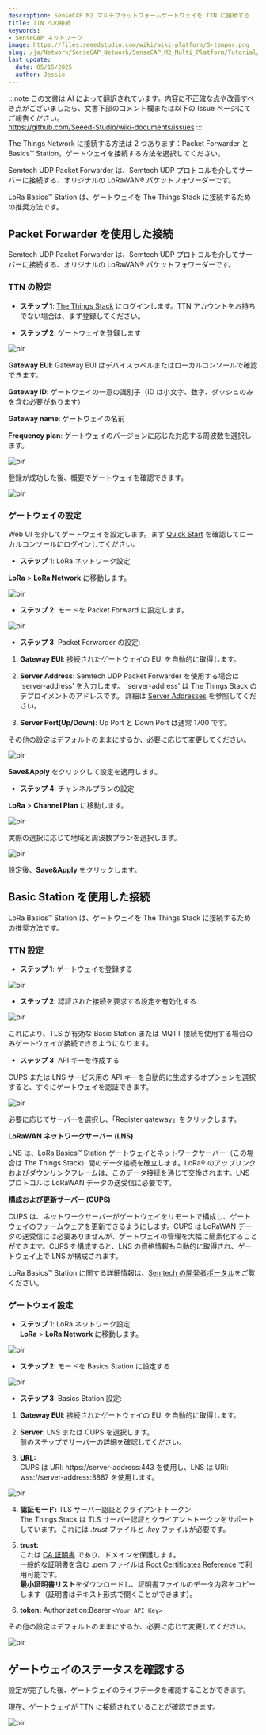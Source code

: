 ```yaml
---
description: SenseCAP M2 マルチプラットフォームゲートウェイを TTN に接続する
title: TTN への接続
keywords:
- SenseCAP ネットワーク
image: https://files.seeedstudio.com/wiki/wiki-platform/S-tempor.png
slug: /ja/Network/SenseCAP_Network/SenseCAP_M2_Multi_Platform/Tutorial/Connect-M2-Multi-Platform-Gateway-to-The-Things-Network
last_update:
  date: 05/15/2025
  author: Jessie
---
```

:::note
この文書は AI によって翻訳されています。内容に不正確な点や改善すべき点がございましたら、文書下部のコメント欄または以下の Issue ページにてご報告ください。  
https://github.com/Seeed-Studio/wiki-documents/issues
:::

The Things Network に接続する方法は 2 つあります：Packet Forwarder と Basics™ Station。ゲートウェイを接続する方法を選択してください。

Semtech UDP Packet Forwarder は、Semtech UDP プロトコルを介してサーバーに接続する、オリジナルの LoRaWAN® パケットフォワーダーです。

LoRa Basics™ Station は、ゲートウェイを The Things Stack に接続するための推奨方法です。

## **Packet Forwarder を使用した接続**

Semtech UDP Packet Forwarder は、Semtech UDP プロトコルを介してサーバーに接続する、オリジナルの LoRaWAN® パケットフォワーダーです。

### TTN の設定

* **ステップ 1**: [The Things Stack](https://eu1.cloud.thethings.network/console) にログインします。TTN アカウントをお持ちでない場合は、まず登録してください。

* **ステップ 2**: ゲートウェイを登録します

<p style={{textAlign: 'center'}}><img src="https://files.seeedstudio.com/wiki/SenseCAP/M2_Multi-Platform/register2.png" alt="pir" width={600} height="auto" /></p>

**Gateway EUI**: Gateway EUI はデバイスラベルまたはローカルコンソールで確認できます。

**Gateway ID**: ゲートウェイの一意の識別子（ID は小文字、数字、ダッシュのみを含む必要があります）

**Gateway name**: ゲートウェイの名前

**Frequency plan**: ゲートウェイのバージョンに応じた対応する周波数を選択します。

<p style={{textAlign: 'center'}}><img src="https://files.seeedstudio.com/wiki/SenseCAP/M2_Multi-Platform/set1.png" alt="pir" width={600} height="auto" /></p>

登録が成功した後、概要でゲートウェイを確認できます。

<p style={{textAlign: 'center'}}><img src="https://files.seeedstudio.com/wiki/SenseCAP/M2_Multi-Platform/set2.png" alt="pir" width={600} height="auto" /></p>

### ゲートウェイの設定

Web UI を介してゲートウェイを設定します。まず [Quick Start](https://files.seeedstudio.com/products/SenseCAP/M2_Multi-Platform_Gateway/Quick_Start_for_SenseCAP_Gateway_&_Sensors.pdf) を確認してローカルコンソールにログインしてください。

* **ステップ 1**: LoRa ネットワーク設定

**LoRa** > **LoRa Network** に移動します。

<p style={{textAlign: 'center'}}><img src="https://files.seeedstudio.com/wiki/SenseCAP/M2_Multi-Platform/lora_network.png" alt="pir" width={600} height="auto" /></p>

* **ステップ 2**: モードを Packet Forward に設定します。

<p style={{textAlign: 'center'}}><img src="https://files.seeedstudio.com/wiki/SenseCAP/M2_Multi-Platform/packet.png" alt="pir" width={600} height="auto" /></p>

* **ステップ 3**: Packet Forwarder の設定:

1. **Gateway EUI**: 接続されたゲートウェイの EUI を自動的に取得します。

2. **Server Address**: 
Semtech UDP Packet Forwarder を使用する場合は 'server-address' を入力します。
'server-address' は The Things Stack のデプロイメントのアドレスです。
詳細は [Server Addresses](https://www.thethingsindustries.com/docs/the-things-stack/concepts/server-addresses/) を参照してください。

3. **Server Port(Up/Down)**: Up Port と Down Port は通常 1700 です。

その他の設定はデフォルトのままにするか、必要に応じて変更してください。

<p style={{textAlign: 'center'}}><img src="https://files.seeedstudio.com/wiki/SenseCAP/M2_Multi-Platform/server_address.png" alt="pir" width={600} height="auto" /></p>

**Save&Apply** をクリックして設定を適用します。

* **ステップ 4**: チャンネルプランの設定

**LoRa** > **Channel Plan** に移動します。

<p style={{textAlign: 'center'}}><img src="https://files.seeedstudio.com/wiki/SenseCAP/M2_Multi-Platform/lora_network.png" alt="pir" width={600} height="auto" /></p>

実際の選択に応じて地域と周波数プランを選択します。

<p style={{textAlign: 'center'}}><img src="https://files.seeedstudio.com/wiki/SenseCAP/M2_Multi-Platform/setting3.png" alt="pir" width={600} height="auto" /></p>

設定後、**Save&Apply** をクリックします。

## **Basic Station を使用した接続**

LoRa Basics™ Station は、ゲートウェイを The Things Stack に接続するための推奨方法です。

### TTN 設定

* **ステップ 1**: ゲートウェイを登録する

<p style={{textAlign: 'center'}}><img src="https://files.seeedstudio.com/wiki/SenseCAP/M2_Multi-Platform/register2.png" alt="pir" width={600} height="auto" /></p>

* **ステップ 2**: 認証された接続を要求する設定を有効化する

<p style={{textAlign: 'center'}}><img src="https://files.seeedstudio.com/wiki/SenseCAP/M2_Multi-Platform/enable_setting.png" alt="pir" width={600} height="auto" /></p>

これにより、TLS が有効な Basic Station または MQTT 接続を使用する場合のみゲートウェイが接続できるようになります。

* **ステップ 3**: API キーを作成する

CUPS または LNS サービス用の API キーを自動的に生成するオプションを選択すると、すぐにゲートウェイを認証できます。

<p style={{textAlign: 'center'}}><img src="https://files.seeedstudio.com/wiki/SenseCAP/M2_Multi-Platform/APIkey.png" alt="pir" width={600} height="auto" /></p>

必要に応じてサーバーを選択し、「Register gateway」をクリックします。

**LoRaWAN ネットワークサーバー (LNS)**

LNS は、LoRa Basics™ Station ゲートウェイとネットワークサーバー（この場合は The Things Stack）間のデータ接続を確立します。LoRa® のアップリンクおよびダウンリンクフレームは、このデータ接続を通じて交換されます。LNS プロトコルは LoRaWAN データの送受信に必要です。

**構成および更新サーバー (CUPS)**

CUPS は、ネットワークサーバーがゲートウェイをリモートで構成し、ゲートウェイのファームウェアを更新できるようにします。CUPS は LoRaWAN データの送受信には必要ありませんが、ゲートウェイの管理を大幅に簡素化することができます。CUPS を構成すると、LNS の資格情報も自動的に取得され、ゲートウェイ上で LNS が構成されます。

LoRa Basics™ Station に関する詳細情報は、[Semtech の開発者ポータル](https://lora-developers.semtech.com/resources/tools/lora-basics/lora-basics-for-gateways/)をご覧ください。

### ゲートウェイ設定

* **ステップ 1**: LoRa ネットワーク設定  
**LoRa** > **LoRa Network** に移動します。

<p style={{textAlign: 'center'}}><img src="https://files.seeedstudio.com/wiki/SenseCAP/M2_Multi-Platform/lora_network.png" alt="pir" width={600} height="auto" /></p>

* **ステップ 2**: モードを Basics Station に設定する

<p style={{textAlign: 'center'}}><img src="https://files.seeedstudio.com/wiki/SenseCAP/M2_Multi-Platform/basic.png" alt="pir" width={600} height="auto" /></p>

* **ステップ 3**: Basics Station 設定:

1. **Gateway EUI**: 接続されたゲートウェイの EUI を自動的に取得します。

2. **Server**: LNS または CUPS を選択します。  
前のステップでサーバーの詳細を確認してください。

3. **URL:**  
CUPS は URI: https://server-address:443 を使用し、LNS は URI: wss://server-address:8887 を使用します。

<p style={{textAlign: 'center'}}><img src="https://files.seeedstudio.com/wiki/SenseCAP/M2_Multi-Platform/url.png" alt="pir" width={600} height="auto" /></p>

4. **認証モード:** TLS サーバー認証とクライアントトークン  
The Things Stack は TLS サーバー認証とクライアントトークンをサポートしています。これには *.trust* ファイルと *.key* ファイルが必要です。

5. **trust:**  
これは [CA 証明書](https://en.wikipedia.org/wiki/Certificate_authority) であり、ドメインを保護します。  
一般的な証明書を含む .pem ファイルは [Root Certificates Reference](https://www.thethingsindustries.com/docs/reference/root-certificates/) で利用可能です。  
**最小証明書リスト**をダウンロードし、証明書ファイルのデータ内容をコピーします（証明書はテキスト形式で開くことができます）。

6. **token:**
Authorization:Bearer `<Your_API_Key>`

その他の設定はデフォルトのままにするか、必要に応じて変更してください。

<p style={{textAlign: 'center'}}><img src="https://files.seeedstudio.com/wiki/SenseCAP/M2_Multi-Platform/token.png" alt="pir" width={600} height="auto" /></p>

## ゲートウェイのステータスを確認する
設定が完了した後、ゲートウェイのライブデータを確認することができます。

現在、ゲートウェイが TTN に接続されていることが確認できます。

<p style={{textAlign: 'center'}}><img src="https://files.seeedstudio.com/wiki/SenseCAP/M2_Multi-Platform/status.png" alt="pir" width={600} height="auto" /></p>